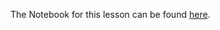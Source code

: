 
The Notebook for this lesson can be found [here](https://github.com/rmotr-curriculum/base-python-curriculum/blob/master/unit-16-advanced-oop/lesson-2-class-methods/Class%20Methods.ipynb).

